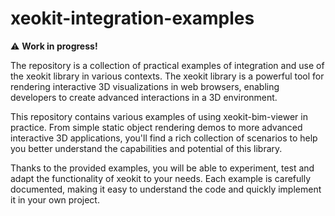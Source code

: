 # xeokit-integration-examples

⚠️ **Work in progress!**

The repository is a collection of practical examples of integration and use of the xeokit library in various contexts. The xeokit library is a powerful tool for rendering interactive 3D visualizations in web browsers, enabling developers to create advanced interactions in a 3D environment.

This repository contains various examples of using xeokit-bim-viewer in practice. From simple static object rendering demos to more advanced interactive 3D applications, you'll find a rich collection of scenarios to help you better understand the capabilities and potential of this library.

Thanks to the provided examples, you will be able to experiment, test and adapt the functionality of xeokit to your needs. Each example is carefully documented, making it easy to understand the code and quickly implement it in your own project.